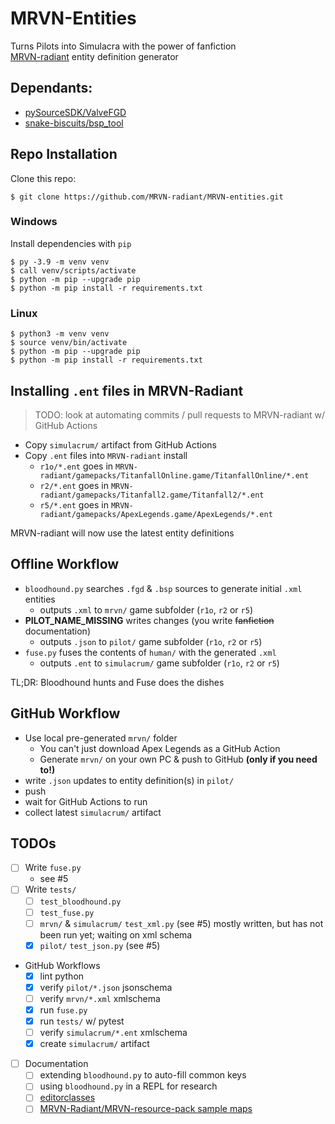 # MRVN-Entities
Turns Pilots into Simulacra with the power of fanfiction  
[MRVN-radiant](github.com/MRVN-radiant/MRVN-radiant) entity definition generator

## Dependants:
 * [pySourceSDK/ValveFGD](https://github.com/pySourceSDK/ValveFGD)
 * [snake-biscuits/bsp_tool](https://github.com/snake-biscuits/bsp_tool)


## Repo Installation

Clone this repo:  

```
$ git clone https://github.com/MRVN-radiant/MRVN-entities.git
```  

### Windows

Install dependencies with `pip`  

```
$ py -3.9 -m venv venv
$ call venv/scripts/activate
$ python -m pip --upgrade pip
$ python -m pip install -r requirements.txt
```

### Linux

```
$ python3 -m venv venv
$ source venv/bin/activate
$ python -m pip --upgrade pip
$ python -m pip install -r requirements.txt
```


## Installing `.ent` files in MRVN-Radiant

> TODO: look at automating commits / pull requests to MRVN-radiant w/ GitHub Actions

 * Copy `simulacrum/` artifact from GitHub Actions
 * Copy `.ent` files into `MRVN-radiant` install
   - `r1o/*.ent` goes in `MRVN-radiant/gamepacks/TitanfallOnline.game/TitanfallOnline/*.ent`
   - `r2/*.ent` goes in `MRVN-radiant/gamepacks/Titanfall2.game/Titanfall2/*.ent`
   - `r5/*.ent` goes in `MRVN-radiant/gamepacks/ApexLegends.game/ApexLegends/*.ent`

MRVN-radiant will now use the latest entity definitions


## Offline Workflow
 * `bloodhound.py` searches `.fgd` & `.bsp` sources to generate initial `.xml` entities
   - outputs `.xml` to `mrvn/` game subfolder (`r1o`, `r2` or `r5`)
 * **PILOT_NAME_MISSING** writes changes (you write ~~fanfiction~~ documentation)
   - outputs `.json` to `pilot/` game subfolder (`r1o`, `r2` or `r5`)
 * `fuse.py` fuses the contents of `human/` with the generated `.xml`
   - outputs `.ent` to `simulacrum/` game subfolder (`r1o`, `r2` or `r5`)

TL;DR: Bloodhound hunts and Fuse does the dishes


## GitHub Workflow
 - Use local pre-generated `mrvn/` folder
   * You can't just download Apex Legends as a GitHub Action
   * Generate `mrvn/` on your own PC & push to GitHub **(only if you need to!)**
 - write `.json` updates to entity definition(s) in `pilot/`
 - push
 - wait for GitHub Actions to run
 - collect latest `simulacrum/` artifact


## TODOs
 - [ ] Write `fuse.py`
   - see #5
 - [ ] Write `tests/`
   - [ ] `test_bloodhound.py`
   - [ ] `test_fuse.py`
   - [ ] `mrvn/` & `simulacrum/` `test_xml.py` (see #5)
     mostly written, but has not been run yet; waiting on xml schema
   - [x] `pilot/` `test_json.py` (see #5)
 * GitHub Workflows
   - [x] lint python
   - [x] verify `pilot/*.json` jsonschema
   - [ ] verify `mrvn/*.xml` xmlschema
   - [x] run `fuse.py`
   - [x] run `tests/` w/ pytest
   - [ ] verify `simulacrum/*.ent` xmlschema
   - [x] create `simulacrum/` artifact
 - [ ] Documentation
   - [ ] extending `bloodhound.py` to auto-fill common keys
   - [ ] using `bloodhound.py` in a REPL for research
   - [ ] [editorclasses](https://github.com/MRVN-Radiant/MRVN-Radiant/issues/26)
   - [ ] [MRVN-Radiant/MRVN-resource-pack sample maps](https://github.com/MRVN-Radiant/MRVN-resource-pack/issues/1)
